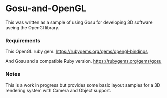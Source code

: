# Gosu-and-OpenGL


This was written as a sample of using Gosu for developing 3D software useing the OpenGl library.


### Requirements
This OpenGL ruby gem.
https://rubygems.org/gems/opengl-bindings

And Gosu and a compatible Ruby version.
https://rubygems.org/gems/gosu


### Notes

This is a work in progress but provides some basic layout samples for a 3D rendering system with Camera and Object support.
